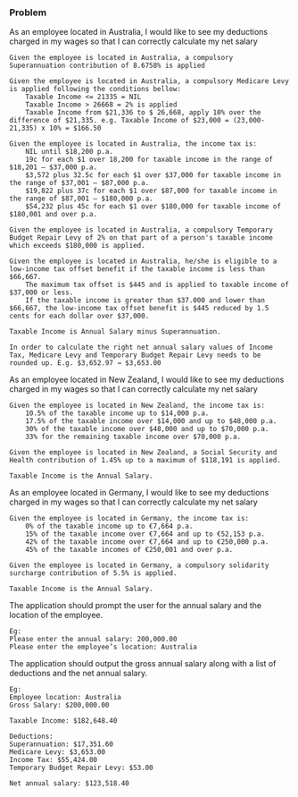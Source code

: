 ### Problem ###

As an employee located in Australia, I would like to see my deductions charged in my wages so that I can correctly calculate my net salary

	Given the employee is located in Australia, a compulsory Superannuation contribution of 8.6758% is applied

	Given the employee is located in Australia, a compulsory Medicare Levy is applied following the conditions bellow:
		Taxable Income <= 21335 = NIL
		Taxable Income > 26668 = 2% is applied
		Taxable Income from $21,336 to $ 26,668, apply 10% over the difference of $21,335. e.g. Taxable Income of $23,000 = (23,000-21,335) x 10% = $166.50

	Given the employee is located in Australia, the income tax is:
		NIL until $18,200 p.a.
		19c for each $1 over 18,200 for taxable income in the range of $18,201 – $37,000 p.a.
		$3,572 plus 32.5c for each $1 over $37,000 for taxable income in the range of $37,001 – $87,000 p.a.
		$19,822 plus 37c for each $1 over $87,000 for taxable income in the range of $87,001 – $180,000 p.a.
		$54,232 plus 45c for each $1 over $180,000 for taxable income of $180,001 and over p.a.

	Given the employee is located in Australia, a compulsory Temporary Budget Repair Levy of 2% on that part of a person's taxable income which exceeds $180,000 is applied.

	Given the employee is located in Australia, he/she is eligible to a low-income tax offset benefit if the taxable income is less than $66,667.
		The maximum tax offset is $445 and is applied to taxable income of $37,000 or less.
		If the taxable income is greater than $37.000 and lower than $66,667, the low-income tax offset benefit is $445 reduced by 1.5 cents for each dollar over $37,000.

	Taxable Income is Annual Salary minus Superannuation.

	In order to calculate the right net annual salary values of Income Tax, Medicare Levy and Temporary Budget Repair Levy needs to be rounded up. E.g. $3,652.97 → $3,653.00


As an employee located in New Zealand, I would like to see my deductions charged in my wages so that I can correctly calculate my net salary

	Given the employee is located in New Zealand, the income tax is:
		10.5% of the taxable income up to $14,000 p.a.
		17.5% of the taxable income over $14,000 and up to $48,000 p.a.
		30% of the taxable income over $48,000 and up to $70,000 p.a.
		33% for the remaining taxable income over $70,000 p.a.

	Given the employee is located in New Zealand, a Social Security and Health contribution of 1.45% up to a maximum of $118,191 is applied.

	Taxable Income is the Annual Salary.

As an employee located in Germany, I would like to see my deductions charged in my wages so that I can correctly calculate my net salary

	Given the employee is located in Germany, the income tax is:
		0% of the taxable income up to €7,664 p.a.
		15% of the taxable income over €7,664 and up to €52,153 p.a.
		42% of the taxable income over €7,664 and up to €250,000 p.a.
		45% of the taxable incomes of €250,001 and over p.a.

	Given the employee is located in Germany, a compulsory solidarity surcharge contribution of 5.5% is applied.

	Taxable Income is the Annual Salary.


The application should prompt the user for the annual salary and the location of the employee.

	Eg:
	Please enter the annual salary: 200,000.00
	Please enter the employee’s location: Australia

The application should output the gross annual salary along with a list of deductions and the net annual salary.

	Eg:
	Employee location: Australia
	Gross Salary: $200,000.00

	Taxable Income: $182,648.40

	Deductions:
	Superannuation: $17,351.60
	Medicare Levy: $3,653.00
	Income Tax: $55,424.00
	Temporary Budget Repair Levy: $53.00

	Net annual salary: $123,518.40
